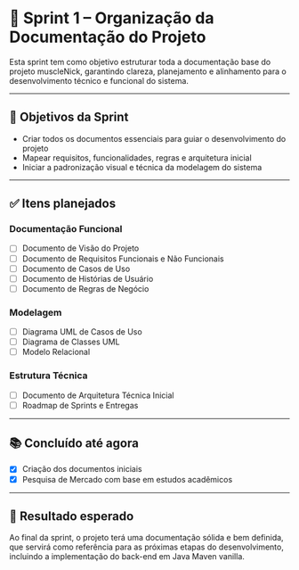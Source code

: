 # 🧠 Sprint 1 – Organização da Documentação do Projeto

Esta sprint tem como objetivo estruturar toda a documentação base do projeto muscleNick, garantindo clareza, planejamento e alinhamento para o desenvolvimento técnico e funcional do sistema.

---

## 📌 Objetivos da Sprint

- Criar todos os documentos essenciais para guiar o desenvolvimento do projeto
- Mapear requisitos, funcionalidades, regras e arquitetura inicial
- Iniciar a padronização visual e técnica da modelagem do sistema

---

## ✅ Itens planejados

### Documentação Funcional
- [ ] Documento de Visão do Projeto
- [ ] Documento de Requisitos Funcionais e Não Funcionais
- [ ] Documento de Casos de Uso
- [ ] Documento de Histórias de Usuário
- [ ] Documento de Regras de Negócio

### Modelagem
- [ ] Diagrama UML de Casos de Uso
- [ ] Diagrama de Classes UML
- [ ] Modelo Relacional

### Estrutura Técnica
- [ ] Documento de Arquitetura Técnica Inicial
- [ ] Roadmap de Sprints e Entregas

---

## 📚 Concluído até agora

- [x] Criação dos documentos iniciais
- [x] Pesquisa de Mercado com base em estudos acadêmicos

---

## 🚀 Resultado esperado

Ao final da sprint, o projeto terá uma documentação sólida e bem definida, que servirá como referência para as próximas etapas do desenvolvimento, incluindo a implementação do back-end em Java Maven vanilla.
